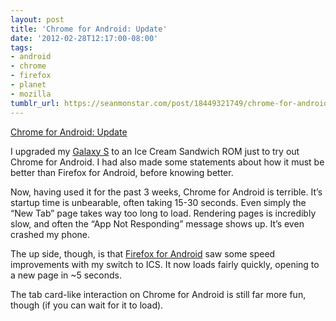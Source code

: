 ```yaml
---
layout: post
title: 'Chrome for Android: Update'
date: '2012-02-28T12:17:00-08:00'
tags:
- android
- chrome
- firefox
- planet
- mozilla
tumblr_url: https://seanmonstar.com/post/18449321749/chrome-for-android-update
---
```

[Chrome for Android: Update](http://seanmonstar.com/2022/07/28/2012-02-07-chrome-for-android.html)  

I upgraded my [Galaxy S](http://seanmonstar.com/2022/07/28/2010-09-29-samsung-galaxy-vibrant-review.html) to an Ice Cream Sandwich ROM just to try out Chrome for Android. I had also made some statements about how it must be better than Firefox for Android, before knowing better.

Now, having used it for the past 3 weeks, Chrome for Android is terrible. It’s startup time is unbearable, often taking 15-30 seconds. Even simply the “New Tab” page takes way too long to load. Rendering pages is incredibly slow, and often the “App Not Responding” message shows up. It’s even crashed my phone.

The up side, though, is that [Firefox for Android](http://nightly.mozilla.org) saw some speed improvements with my switch to ICS. It now loads fairly quickly, opening to a new page in ~5 seconds.

The tab card-like interaction on Chrome for Android is still far more fun, though (if you can wait for it to load).

